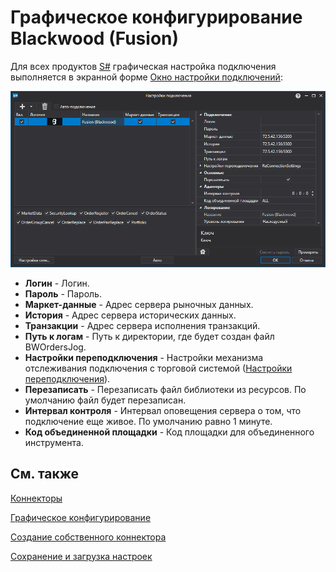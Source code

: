 # Графическое конфигурирование Blackwood (Fusion)

Для всех продуктов [S\#](../../../../api.md) графическая настройка подключения выполняется в экранной форме [Окно настройки подключений](../../../graphical_user_interface/connection_settings_window.md):

![API GUI Settings Fusion](../../../../../images/api_gui_settings_fusion.png)

- **Логин** \- Логин.
- **Пароль** \- Пароль.
- **Маркет\-данные** \- Адрес сервера рыночных данных.
- **История** \- Адрес сервера исторических данных.
- **Транзакции** \- Адрес сервера исполнения транзакций.
- **Путь к логам** \- Путь к директории, где будет создан файл BWOrdersJog.
- **Настройки переподключения** \- Настройки механизма отслеживания подключения с торговой системой ([Настройки переподключения](../../reconnection_settings.md)). 
- **Перезаписать** \- Перезаписать файл библиотеки из ресурсов. По умолчанию файл будет перезаписан.
- **Интервал контроля** \- Интервал оповещения сервера о том, что подключение еще живое. По умолчанию равно 1 минуте. 
- **Код объединенной площадки** \- Код площадки для объединенного инструмента. 

## См. также

[Коннекторы](../../../connectors.md)

[Графическое конфигурирование](../../graphical_configuration.md)

[Создание собственного коннектора](../../creating_own_connector.md)

[Сохранение и загрузка настроек](../../save_and_load_settings.md)
